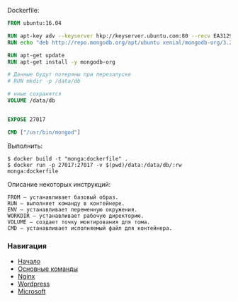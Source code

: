 Dockerfile:
```Dockerfile
FROM ubuntu:16.04

RUN apt-key adv --keyserver hkp://keyserver.ubuntu.com:80 --recv EA312927
RUN echo "deb http://repo.mongodb.org/apt/ubuntu xenial/mongodb-org/3.2 multiverse" | tee /etc/apt/sources.list.d/mongodb-org-3.2.list

RUN apt-get update
RUN apt-get install -y mongodb-org

# Данные будут потеряны при перезапуске
# RUN mkdir -p /data/db

# нные сохранятся
VOLUME /data/db


EXPOSE 27017

CMD ["/usr/bin/mongod"]
```

Выполнить:
```shell
$ docker build -t "monga:dockerfile" .
$ docker run -p 27017:27017 -v $(pwd)/data:/data/db/:rw monga:dockerfile
```


Описание некоторых инструкций: 
```
FROM — устанавливает базовый образ.
RUN — выполняет команду в контейнере.
ENV — устанавливает переменную окружения.
WORKDIR — устанавливает рабочую директорию.
VOLUME — создает точку монтирования для тома.
CMD — устанавливает исполняемый файл для контейнера.
```


### Навигация
* [Начало](./../README.MD)
* [Основные команды](./../1_first/README.MD)
* [Nginx](./../2_nginx/NGINX.MD)
* [Wordpress](./../4_wordpress_docker-compose/WORDPRESS.MD)
* [Microsoft](./../5_microsoft/MICROSOFT.MD)